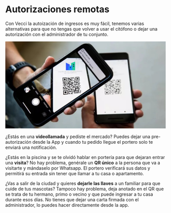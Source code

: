# Autorizaciones remotas

Con Vecci la autoización de ingresos es muy fácil, tenemos varias alternativas para que no tengas que volver a usar el citófono o dejar una autorización con el administrador de tu conjunto.

![70;;c](https://raw.githubusercontent.com/cjortegon/vecci.co/master/blog/images/scan_qr.jpg)

¿Estás en una **videollamada** y pedíste el mercado? Puedes dejar una pre-autorización desde la App y cuando tu pedido llegue el portero solo te enviará una notificación.

¿Estás en la piscina y se te olvidó hablar en portería para que dejaran entrar una **visita**? No hay problema, genérale un **QR único** a la persona que va a visitarte y mándaselo por Whatsapp. El portero verificará sus datos y permitirá su entrada sin tener que llamar a tu casa o apartamento.

¿Vas a salir de la ciudad y quieres **dejarle las llaves** a un familiar para que cuide de tus mascotas? Tampoco hay problema, deja anotado en el QR que se trata de tu hermano, primo o vecino y que puede ingresar a tu casa durante esos días. No tienes que dejar una carta firmada con el administrador, lo puedes hacer directamente desde la app.
